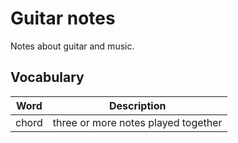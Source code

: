 # Guitar notes
Notes about guitar and music.

## Vocabulary

Word | Description
-- | --
chord | three or more notes played together


